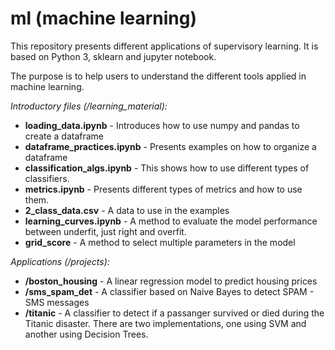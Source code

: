 # ml (machine learning)

This repository presents different applications of supervisory learning. It is based on Python 3, sklearn and jupyter notebook. 

The purpose is to help users to understand the different tools applied in machine learning. 

_Introductory files (/learning_material):_
* __loading_data.ipynb__ - Introduces how to use numpy and pandas to create a dataframe
* __dataframe_practices.ipynb__ - Presents examples on how to organize a dataframe
* __classification_algs.ipynb__ - This shows how to use different types of classifiers.
* __metrics.ipynb__ - Presents different types of metrics and how to use them.
* __2_class_data.csv__ - A data to use in the examples
* __learning_curves.ipynb__ - A method to evaluate the model performance between underfit, just right and overfit.
* __grid_score__ - A method to select multiple parameters in the model

_Applications (/projects):_
* __/boston_housing__ - A linear regression model to predict housing prices
* __/sms_spam_det__ - A classifier based on Naive Bayes to detect SPAM - SMS messages
* __/titanic__ - A classifier to detect if a passanger survived or died during the Titanic disaster. There are two implementations, one using SVM and another using Decision Trees.
